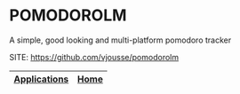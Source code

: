# POMODOROLM

 A simple, good looking and multi-platform pomodoro tracker

 SITE: https://github.com/vjousse/pomodorolm

 | [Applications](https://portable-linux-apps.github.io/apps.html) | [Home](https://portable-linux-apps.github.io)
 | --- | --- |
